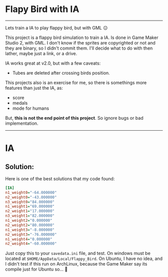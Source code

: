 # Flapy Bird with IA
---

Lets train a IA to play flappy bird, but with GML 😐

This project is a flappy bird simulation to train a IA. Is done in Game Maker Studio 2, with GML.
I don't know if the sprites are copyrighted or not and they are binary, so I didn't commit them. I'll decide what to do with then lather, maybe just a link, or a drive.

IA works great at v2.0, but with a few caveats:
- Tubes are deleted after crossing birds position.

This projects also is an exercise for me, so there is somethings more features than just the IA, as:
- score
- medals
- mode for humans 

But, **this is not the end point of this project**. So ignore bugs or bad implementation.

---

# IA

## Solution:
Here is one of the best solutions that my code found:
``` ini file
[IA]
n1_weight0="-64.000000"
n2_weight0="-43.000000"
n3_weight0="84.000000"
n1_weight1="69.000000"
n2_weight1="17.000000"
n3_weight1="82.000000"
n1_weight2="0.000000"
n2_weight2="80.000000"
n1_weight3="-8.000000"
n2_weight3="-76.000000"
n1_weight4="0.000000"
n2_weight4="-60.000000"
```
Just copy this to your `savedata.ini` file, and test. On windows must be located at `$HOME/AppData/Local/Flappy_Bird`. On Ubuntu, I have no idea, and I didn't test if this run on ArchLinux, because the Game Maker say its compile just for Ubuntu so... 🤷